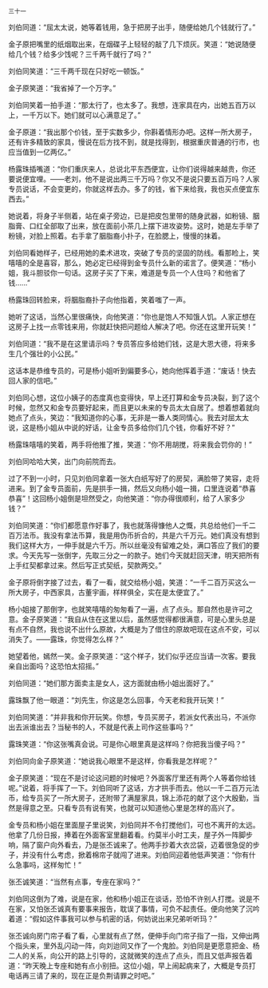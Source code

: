     三十一 

   刘伯同道：“屈太太说，她等着钱用，急于把房子出手，随便给她几个钱就行了。”

   金子原把嘴里的纸烟取出来，在烟碟子上轻轻的敲了几下烦灰。笑道：“她说随便给几个钱？给多少饯呢？三千两千就行了吗？”

   刘伯同笑道：“三千两千现在只好吃一顿饭。”

   金子原笑道：“我省掉了一个万字。”

   刘伯同笑着一拍手道：“那太行了，也太多了。我想，连家具在内，出她五百万以上，一千万以下。她们就可以心满意足了。”

   金子原道：“我出那个价钱，至于实数多少，你斟着情形办吧。这样一所大房子，还有许多精致的家具，慢说在后方找不到，就是找得到，根据重庆普通的行市，也应当值到一亿两亿。”

   杨露珠插嘴道：“你们重庆来人，总说北平东西便宜，让你们说得越来越贵，你还要说便宜哩。——老刘，他不是说出两三千万吗？你又不是说只要五百万吗？人家专员说话，不会变更的，你就这样去办。多了的钱，省下来给我，我也买点便宜东西去。”

   她说着，将身子半侧着，站在桌子旁边，已是把皮包里带的随身武器，如粉镜、胭脂膏、口红全部取了出来，放在面前小茶几上摆下进攻姿势。这时，她是左手举了粉镜，对脸上照着。右手拿了胭脂裔小扑子，在脸腮上，慢慢的抹着。

   刘伯同看她样子，已经用她的柔术进攻，突破了专员的坚固的防线。看那睑上，笑嘻嘻的全是喜容，那么，她必定已经得到金专员什么新的诺言了。便笑道：“杨小姐，我斗胆驳你一句话。这房子买了下来，难道是专员一个人住吗？和他省了钱……”

   杨露珠回转脸来，将胭脂裔扑子向他指着，笑着嗤了一声。

   她听了这话，当然心里很痛快，向他笑道：“你也是饱人不知饿人饥。人家正想在这房子上找一点零钱来用，你就赶快把问题给人解决了吧。你还在这里开玩笑！”

   刘伯同道：“我不是在这里请示吗？专员答应多给她们钱，这是大恩大德，将来多生几个强壮的小公民。”

   这话本是恭维专员的，可是杨小姐听到偏要多心，她向他挥着手道：“废话！快去回人家的信吧。”

   刘伯同心想，这位小姨子的态度真也变得快，早上还打算和金专员决裂，到了这个时候，忽然又和金专员要好起来，而且更以未来的专员太太自居了。想着想着就向她点了点头，笑边：“我知道你的心事，无非是一番人类同情心。我去对屈太太说，这是杨小姐从中说的好话，让金专员多给你们几个钱，你看好不好？”

   杨露珠嘻嘻的笑着，两手将他推了推，笑道：“你不用胡搅，将来我会罚你的！”

   刘伯同哈哈大笑，出门向前院而去。

   过了不到一小时，只见刘伯同拿着一张大白纸写好了的房契，满脸带了笑容，走将进来。到了金专员面前，先是拱手一揖，然后又向杨小姐一揖，口里连说着“恭喜恭喜”！这回杨小姐倒是坦然受之，向他笑道：“你办得很顺利，给了人家多少钱？”

   刘伯同笑道：“你们都愿意作好事了，我也就落得慷他人之慨，共总给他们一千二百万法币。我没有拿法币算，我是用伪币折合的，共是六千万元。她们真没有想到我们这样大方，一伸手就是六千万。所以丝毫没有留难之处，满口答应了我们的要求。今天先写一张倒字，先取三分之一的款子。她们今天就赶回天津，明天把所有上手红契都拿过来。然后写正式契纸，契款两交。”

   金子原将倒字接了过去，看了一看，就交给杨小姐，笑道：“一千二百万买这么一所大房子，中西家具，古董宇画，样样俱全，实在是太便宜了。”

   杨小姐接了那倒字，也就笑嘻嘻的匆匆看了一遍，点了点头。那自然也是许可之意。金子原笑道：“我自从住在这里以后，虽然感觉得都很满意，可是心里头总是有点不自然，我也说不出什么原故，大概是为了借住的原故吧现在这点不安，可以消失了。——露珠，你觉得怎么样？”

   她望着他，嫣然一笑。金子原笑道：“这个样子，犹们似乎还应当请一次客。要我亲自出面吗？这恐怕太招摇。”

   刘伯同道：“她们那方面卖主是女人，这方面就由杨小姐出面好了。”

   露珠飘了他一眼道：“刘先生，你这是怎么回事，今天老和我开玩笑！”

   刘伯同笑道：“并非我和你开玩笑。你想，专员买房子，若派女代表出马，不派你出去派谁出去？当秘书的人，不就是代表上司作这些事吗？”

   露珠笑道：“你这张嘴真会说。可是你心眼里真是这样吗？你把我当傻子吗？”

   刘伯同向金子原笑道：“她说我心眼里不是这样，你看我是怎样呢？”

   金子原笑道：“现在不是讨论这问题的时候吧？外面客厅里还有两个人等着你给钱呢。”说着，将手挥了一下。刘伯同听了这话，方才拱手而去。他以一千二百万元法币，给专员买了一所大房子，还附带了满屋家具，锦上添花的献了这个大殷勤，当然是得意之至。只看专员有说有笑，也就可以知道他心里是怎样的高兴了。

   金专员和杨小姐在里面屋子里说笑，刘伯同并不令打搅他们，可也不离开的太远。他拿了几份日报，捧着在外面客室里翻着看。约莫半小时工夫，屋子外一阵脚步响，隔了窗户向外看去，乃是张丕诚来了。他两手抄着大衣岔袋，迈着很急促的步子，并没有什么考虑，掀着棉帘子就闯了进来。刘伯同迎着他低声笑道：“你有什么急事吗，这样匆忙！”

   张丕诚笑道：“当然有点事，专座在家吗？”

   刘伯同这倒为了难，说是在家，他和杨小姐正在谈话，恐怕不许别人打搅。说是不在家，又怕张丕诚真有要事来报告，耽误了事情，可负不起责任。便向他笑了沉吟着道：“假如这件事我可以参与机密的话，何妨说出来兄弟听听玛？”

   张丕诚向房门帘子看了看，心里就有点了然，便伸手向门帘子指了一指，又伸出两个指头来，里外乱闪动一阵，向刘迨同又作了一个鬼脸。刘伯同是更愿意把金、杨二人的关系，向公开的路上引导的，这就微笑的连点了点头，而且又低声报告着道：“昨天晚上专座和她有点小别扭。这位小姐，早上闹起病来了，大概是专员打电话再三请了来的，现在正是负荆请罪之时吧。”

